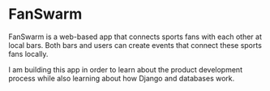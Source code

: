 FanSwarm
=====

FanSwarm is a web-based app that connects sports fans with each other at local bars.
Both bars and users can create events that connect these sports fans locally.

I am building this app in order to learn about the product development process while also
learning about how Django and databases work.
